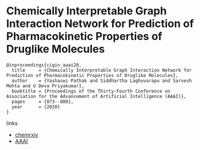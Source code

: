 # Chemically Interpretable Graph Interaction Network for Prediction of Pharmacokinetic Properties of Druglike Molecules

```
@inproceedings{cigin_aaai20,
  title     = {Chemically Interpretable Graph Interaction Network for Prediction of Pharmacokinetic Properties of Druglike Molecules},
  author    = {Yashaswi Pathak and Siddhartha Laghuvarapu and Sarvesh Mehta and U Deva Priyakumar},
  booktitle = {Proceedings of the Thirty-Fourth Conference on Association for the Advancement of Artificial Intelligence (AAAI)},
  pages	    = {873--880},
  year      = {2020}
}
```

links
- [chemrxiv](https://chemrxiv.org/articles/Chemically_Interpretable_Graph_Interaction_Network_for_Prediction_of_Pharmacokinetic_Properties_of_Drug-like_Molecules/10282346)
- [AAAI](https://aaai.org/ojs/index.php/AAAI/article/view/5433)